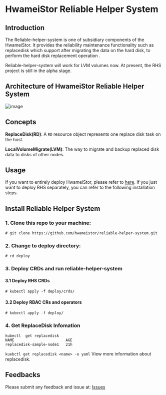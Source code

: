 # HwameiStor Reliable Helper System

## Introduction

The Reliable-helper-system is one of subsidiary components of the HwameiStor. It provides the reliability maintenance functionality such as replacedisk which support after migrating the data on the hard disk, to perform the hard disk replacement operation .

Reliable-helper-system will work for LVM volumes now. At present, the RHS project is still in the alpha stage.

## Architecture of HwameiStor Reliable Helper System

![image](https://github.com/hwameistor/reliable-helper-system/blob/main/doc/design/HwameiStor-arch.png)

## Concepts

**ReplaceDisk(RD)**: A `RD` resource object represents one replace disk task on the host.

**LocalVolumeMigrate(LVM)**: The way to migrate and backup replaced disk data to disks of other nodes.

## Usage
If you want to entirely deploy HwameiStor, please refer to [here](https://github.com/hwameistor/helm-charts). If you just want to deploy RHS separately, you can refer to the following installation steps.

## Install Reliable Helper System

### 1. Clone this repo to your machine:
```
# git clone https://github.com/hwameistor/reliable-helper-system.git
```

### 2. Change to deploy directory:
```
# cd deploy
```

### 3. Deploy CRDs and run reliable-helper-system

#### 3.1 Deploy RHS CRDs
```
# kubectl apply -f deploy/crds/
```

#### 3.2 Deploy RBAC CRs and operators
```
# kubectl apply -f deploy/
```

### 4. Get ReplaceDisk Infomation
```
kubectl  get replacedisk
NAME                       AGE
replacedisk-sample-node1   21h

```

`kuebctl get replacedisk <name> -o yaml` View more information about replacedisk.

## Feedbacks

Please submit any feedback and issue at: [Issues](https://github.com/hwameistor/reliable-helper-system/issues)
